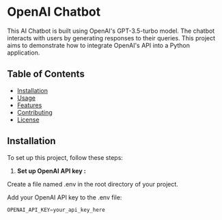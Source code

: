 # OpenAI Chatbot

This AI Chatbot is built using OpenAI's GPT-3.5-turbo model. The chatbot interacts with users by generating responses to their queries. This project aims to demonstrate how to integrate OpenAI's API into a Python application.

## Table of Contents

- [Installation](#installation)
- [Usage](#usage)
- [Features](#features)
- [Contributing](#contributing)
- [License](#license)

## Installation

To set up this project, follow these steps:

1. **Set up OpenAI API key :** 

Create a file named .env in the root directory of your project.

Add your OpenAI API key to the .env file:

   ```python
OPENAI_API_KEY=your_api_key_here 
   ```

   
